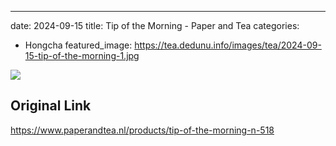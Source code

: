 ---
date: 2024-09-15
title: Tip of the Morning - Paper and Tea
categories:
  - Hongcha
featured_image: https://tea.dedunu.info/images/tea/2024-09-15-tip-of-the-morning-1.jpg

![](https://tea.dedunu.info/images/tea/2024-09-15-tip-of-the-morning-2.jpg)


## Original Link

<https://www.paperandtea.nl/products/tip-of-the-morning-n-518>